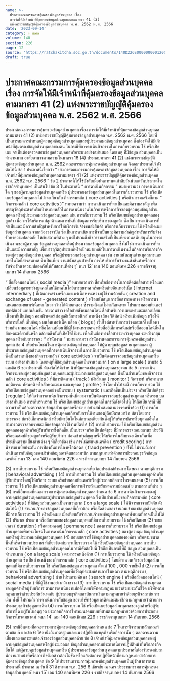 ```yaml
---
name: >-
  ประกาศคณะกรรมการคุ้มครองข้อมูลส่วนบุคคล เรื่อง
  การจัดให้มีเจ้าหน้าที่คุ้มครองข้อมูลส่วนบุคคลตามมาตรา 41 (2)
  แห่งพระราชบัญญัติคุ้มครองข้อมูลส่วนบุคคล พ.ศ. 2562 พ.ศ. 2566
date: '2023-09-14'
category: ง พิเศษ
volume: 140
section: 226
page: 12
source: 'https://ratchakitcha.soc.go.th/documents/140D226S0000000001200.pdf'
draft: true
---
```


# ประกาศคณะกรรมการคุ้มครองข้อมูลส่วนบุคคล เรื่อง การจัดให้มีเจ้าหน้าที่คุ้มครองข้อมูลส่วนบุคคลตามมาตรา 41 (2) แห่งพระราชบัญญัติคุ้มครองข้อมูลส่วนบุคคล พ.ศ. 2562 พ.ศ. 2566

ประกาศคณะกรรมการคุ้มครองข้อมูลส่วนบุคคล เรื่อง การจัดให้มีเจ้าหน้าที่คุ้มครองข้อมูลส่วนบุคคลตามมาตรา 41 (2) แห่งพระราชบัญญัติคุ้มครองข้อมูลส่วนบุคคล พ.ศ. 2562 พ.ศ. 2566 โดยที่เป็นการสมควรกำหนดผู้ควบคุมข้อมูลส่วนบุคคลและผู้ประมวลผลข้อมูลส่วนบุคคล ซึ่งต้องจัดให้มีเจ้าหน้าที่คุ้มครองข้อมูลส่วนบุคคลของตน ในกรณีที่การดาเนินกิจกรรมในการเก็บรวบรวม ใช้ หรือเปิดเผย จาเป็นต้องตรวจสอบข้อมูลส่วนบุคคลหรือระบบอย่างสม่าเสมอ โดยเหตุ ที่มีข้อมูล ส่วนบุคคลเป็นจำนวนมาก อาศัยอานาจตามความในมาตรา 16 (4) ประกอบมาตรา 41 (2) แห่งพระราชบัญญัติ คุ้มครองข้อมูลส่วนบุคคล พ.ศ. 2562 คณะกรรมการคุ้มครองข้อมูลส่วนบุคคล จึงออกประกาศไว้ ดังต่อไปนี้ ข้อ 1 ประกาศนี้เรียกว่า “ ประกาศคณะกรรมการคุ้มครองข้อมูลส่วนบุคคล เรื่อง การจัดให้มี เจ้าหน้าที่คุ้มครองข้อมูลส่วนบุคคลตามมาตรา 41 (2) แห่งพระราชบัญญัติคุ้มครองข้อมูลส่วนบุคคล พ.ศ. 2562 พ.ศ. 2566 ” ข้อ 2 ประกาศนี้ให้ใช้บังคับเมื่อพ้นกาหนดเก้าสิบวันนับแต่วันประกาศในราชกิจจำนุเบกษา เป็นต้นไป ข้อ 3 ในประกาศนี้ “ การดาเนินกิจกรรม ” หมายความว่า การดาเนินการใด ๆ ของผู้ควบคุมข้อมูลส่วนบุคคลหรือ ผู้ประมวลผลข้อมูลส่วนบุคคลในการเก็บรวบรวม ใช้ หรือเปิดเผยข้อมูลส่วนบุคคล ไม่ว่าจะเกี่ยวกับ กิจกรรมหลัก ( core activities ) หรือกิจกรรมเสริมก็ตาม “ กิจกรรมหลัก ( core activities )” หมายความว่า การดาเนินการที่จาเป็นและมีความสาคัญ เพื่อบรรลุวัตถุประสงค์หรือเป้าหมายหลักในการดาเนินงานในกิจการหรือภารกิจของผู้ควบคุมข้อมูลส่วนบุคคล หรือผู้ประมวลผลข้อมูลส่วนบุคคล เช่น การเก็บรวบรวม ใช้ หรือเปิดเผยข้อมูลส่วนบุคคลของลูกค้า เพื่อการให้บริการแก่ลูกค้าและการบันทึกข้อมูลการรับบริการของลูกค้า ซึ่งเป็นการดาเนินการที่จำเป็นและ มีความสำคัญสำหรับการให้บริการรับจ้างขนส่งสินค้า หรือการเก็บรวบรวม ใช้ หรือเปิดเผยข้อมูลส่วนบุคคล จากกล้องวงจรปิด ซึ่งเป็นการดาเนินการที่จาเป็นและมีความสำคัญสำหรับการรับจ้างรักษาความปลอดภัย ให้กับสถานที่ต่าง ๆ แต่ไม่รวมถึงกิจกรรมเสริมที่เป็นเพียงงานสนับสนุนในการดาเนินงานของผู้ควบคุม ข้อมูลส่วนบุคคลหรือผู้ประมวลผลข้อมูลส่วนบุคคล ซึ่งไม่ใช่การดาเนินการที่จาเป็นและมีความสาคัญ เพื่อบรรลุวัตถุประสงค์หรือเป้าหมายหลักในการดาเนินงานในกิจการหรือภารกิจของผู้ควบคุมข้อมูลส่วนบุคคล หรือผู้ประมวลผลข้อมูลส่วนบุคคล เช่น งานสนับสนุนด้านบุคลากรและเทคโนโลยีสารสนเทศ ซึ่งเป็นเพียง งานสนับสนุนสำหรับ การให้บริการรับจ้างขนส่งสินค้าหรือการรับจ้างรักษาความปลอดภัยให้กับสถานที่ต่าง ๆ ้ หนา 12 ่ เลม 140 ตอนพิเศษ 226 ง ราชกิจจานุเบกษา 14 กันยายน 2566

“ สื่อสังคมออนไลน์ ( social media )” หมายความว่า สื่อหรือช่องทางในการติดต่อสื่อสาร หรือแลกเปลี่ยนข้อมูลระหว่างบุคคลโดยใช้เทคโนโลยีสารสนเทศ หรือเครือข่ายอินเทอร์เน็ต ( Internet intermediary ) ที่เน้นการสร้างหรือเผยแพร่เนื้อหาระหว่างผู้ใช้งานด้วยกัน ( creation and exchange of user - generated content ) หรือสนับสนุนการสื่อสารสองทาง หรือการนาเสนอและเผยแพร่เนื้อหา ในวงกว้างได้ด้วยตนเอง ซึ่งรวมถึงแต่ไม่จากัดเฉพาะ โปรแกรมคอมพิวเตอร์ ซอฟต์แวร์ แอปพลิเคชัน กระดานข่าว เครือข่ายสังคมออนไลน์ สื่อสำหรับการเผยแพร่และแลกเปลี่ยนเนื้อหาที่เป็นข้อมูล คอมพิวเตอร์ ข้อมูลอิเล็กทรอนิกส์ ภาพนิ่ง เสียง วีดิทัศน์ หรือแฟ้มข้อมูล หรือให้บริการเนื้อที่ เก็บข้อมูล บนอินเทอร์เน็ต บล็อก ( blogs ) เว็บไชต์สาหรับการสร้างและแก้ไขเนื้อหาร่วมกัน เกมออนไลน์ หรือโลกเสมือนที่มีผู้ใช้งานหลายคน หรือสื่ออิเล็กทรอนิกส์หรือสื่อออนไลน์อื่นในลักษณะเดียวกันหรือ คล้ายคลึงกันที่เปิดให้ใช้งาน เพื่อเป็นช่องทางสื่อสารระหว่างบุคคล ระหว่ำงกลุ่มบุคคล หรือกับสาธารณะ “ สำนักงาน ” หมายความว่า สำนักงานคณะกรรมการคุ้มครองข้อมูลส่วนบุคคล ข้อ 4 เพื่อประโยชน์ในการคุ้มครองข้อมูลส่วนบุคคล ให้ผู้ควบคุมข้อมูลส่วนบุคคลและ ผู้ประมวลผลข้อมูลส่วนบุคคลที่การดาเนินกิจกรรมในการเก็บรวบรวม ใช้ หรือเปิดเผยข้อมูลส่วนบุคคล ซึ่งเป็นส่วนหนึ่งของกิจกรรมหลัก ( core activities ) จาเป็นต้องตรวจสอบข้อมูลส่วนบุคคลหรือระบบ อย่างสม่าเสมอ โดยเหตุที่มีข้อมูลส่วนบุคคลเป็นจานวนมาก ( on a large scale ) ตามข้อ 5 และข้อ 6 ของประกาศนี้ ต้องจัดให้มีเจ้าห น้าที่คุ้มครองข้อมูลส่วนบุคคลของตน ข้อ 5 การดาเนินกิจกรรมของผู้ควบคุมข้อมูลส่วนบุคคลและผู้ประมวลผลข้อมูลส่วนบุคคล ซึ่งเป็นส่วนหนึ่งของกิจกรรมหลัก ( core activities ) ที่มีการติดตาม ( track ) เฝ้าสังเกต ( monitor ) วิเคราะห์ หรือทานายพฤติกรรม ทัศนคติ หรือลักษณะเฉพาะของบุคคล ( profile ) ซึ่งโดยทั่วไปจะมี การเก็บรวบรวม ใช้ หรือเปิดเผยข้อมูลส่วนบุคคลอย่างเป็นระบบ ( systematic ) และเกิดขึ้นเป็นประจา หรือเป็นปกติธุระ ( regular ) ให้ถือว่าการดาเนินกิจกรรมนั้นมีความจาเป็นต้องตรวจสอบข้อมูลส่วนบุคคล หรือระบ บอย่างสม่ำเสมอ การเก็บรวบรวม ใช้ หรือเปิดเผยข้อมูลส่วนบุคคลในกรณีดังต่อไปนี้ ให้ถือเป็นกรณี ที่มีความจำเป็นต้องตรวจสอบข้อมูลส่วนบุคคลหรือระบบอย่างสม่ำเสมอตามวรรคหนึ่งด้วย (1) การเก็บรวบรวม ใช้ หรือเปิดเผยข้อมูลส่วนบุคคลเกี่ยวกับการใช้งานของผู้ถือบัตรส มาชิก บัตรโดยสารสาธารณะ บัตรอิเล็กทรอนิกส์ หรือบัตรอื่นใดในลักษณะเดียวกันซึ่งผู้ให้บริการบัตรหรือบุคคลอื่นใด สามารถตรวจสอบรายละเอียดข้อมูลการใช้งานบัตรได้ (2) การเก็บรวบรวม ใช้ หรือเปิดเผยข้อมูลส่วนบุคคลของลูกค้าหรือผู้รับบริการซึ่งเกิดขึ้น เป็นประจาหรือเป็นปกติธุระ ที่มีการตรวจสอบสถานะ ประวัติ หรือคุณสมบัติของลูกค้าหรือผู้รับบริการ ก่อนเข้าทำสัญญาหรือให้บริการในลักษณะเดียวกันเพื่อประเมินความเสี่ยงด้านต่าง ๆ ที่เกี่ยวข้อง เช่น การให้คะแนนเครดิต ( credit scoring ) การพิจารณาเบี้ยประกัน การป้องกันการโกงหรือฉ้อฉล ( fraud prevention ) ทั้งนี้ ไม่รวมถึงการดำเนินการกับข้อมูลของบริษัทข้อมูลเครดิตและสมาชิก ตามกฎหมายว่าด้วยการประกอบธุรกิจข้อมูลเครดิต ้ หนา 13 ่ เลม 140 ตอนพิเศษ 226 ง ราชกิจจานุเบกษา 14 กันยายน 2566

(3) การเก็บรวบรวม ใช้ หรือเปิดเผยข้อมูลส่วนบุคคลเพื่อวัตถุประสงค์ด้านการโฆษณา ตามพฤติกรรม ( behavioral advertising ) (4) การเก็บรวบรวม ใช้ หรือเปิดเผยข้อมูลส่วนบุคคลของลูกค้าหรือผู้รับบริการโดยผู้ให้บริการ ระบบเครือข่ายคอมพิวเตอร์หรือผู้ประกอบกิจการโทรคมนาคม (5) การเก็บรวบรวม ใช้ หรือเปิดเผยข้อมูลส่วนบุคคลเพื่อการเฝ้าระวังและรักษาความปลอดภั ย ตามสถานที่ต่าง ๆ (6) กรณีอื่นตามที่คณะกรรมการคุ้มครองข้อมูลส่วนบุคคลกำหนด ข้อ 6 การดาเนินกิจกรรมของผู้ควบคุมข้อมูลส่วนบุคคลและผู้ประมวลผลข้อมูลส่วนบุคคล ซึ่งเป็นส่วนหนึ่งของกิจกรรมหลัก ( core activities ) ที่มีข้อมูลส่วนบุคคลเป็นจานวนมาก ( on a large scale ) ให้พิจารณาจากปัจจัย ดังต่อไปนี้ (1) จำนวนเจ้าของข้อมูลส่วนบุคคลที่เกี่ยวข้อง หรือสัดส่วนของจำนวนเจ้าของข้อมูลส่วนบุคคล ที่มีการเก็บรวบรวม ใช้ หรือเปิดเผย เมื่อเทียบกับจำนวนเจ้าของข้อมูลส่วนบุคคลทั้งหมดที่อาจเป็นไปได้ (2) ปริมาณ ประเภท หรือลักษณะของข้อมูลส่วนบุคคลที่มีการเก็บรวบรวม ใช้ หรือเปิดเผย (3) ระยะเวลา ( duration ) หรือความคงอยู่ ( permanence ) ของการเก็บรวบรวม ใช้ หรือเปิดเผยข้อมูลส่วนบุคคลเพื่อประโยชน์ในการดาเนินกิจกรรมหลัก ( core activities ) ของผู้ควบคุม ข้อมูลส่วนบุค คลหรือผู้ประมวลผลข้อมูลส่วนบุคคล (4) ขอบเขตการใช้ข้อมูลส่วนบุคคลขององค์กร หรือตามขนาดพื้นที่หรือจำนวนประเทศ ที่เกี่ยวข้องกับการเก็บรวบรวม ใช้ หรือเปิดเผยข้อมูลส่วนบุคคล การเก็บรวบรวม ใช้ หรือเปิดเผยข้อมูลส่วนบุคคลในกรณีดังต่อไปนี้ ให้ถือเป็นกรณีที่มี ข้อมูล ส่วนบุคคลเป็นจำนวนมาก ( on a large scale ) ตามวรรคหนึ่งด้วย (1) การเก็บรวบรวม ใช้ หรือเปิดเผยข้อมูลส่วนบุคคล ซึ่งเป็นส่วนหนึ่งของกิจกรรมหลัก ( core activities ) โดยมีจานวนเจ้าของข้อมูลส่วนบุคคลที่มีการเก็บรวบรวม ใช้ หรือเปิดเผยข้อมูล ส่วนบุคคล ตั้งแต่ 100 , 000 รายขึ้นไป (2) การเก็บรวบรวม ใช้ หรือเปิดเผยข้อมูลส่วนบุคคลเพื่อวัตถุประสงค์ด้านการโฆษณา ตามพฤติกรรม ( behavioral advertising ) ผ่านโปรแกรมค้นหา ( search engine ) หรือสื่อสังคมออนไลน์ ( social media ) ที่มีผู้ใช้งานอย่างกว้างขวาง (3) การเก็บรวบรวม ใช้ หรือเปิดเผยข้อมูลส่วนบุคคลของลูกค้าหรือผู้รับบริการ ตามการดาเนินงานปกติโดยบริษัทตามกฎหมายว่าด้วยประกันชีวิต บริษัทตามกฎหมายว่าด้วยประกันวินาศภัย ผู้ประกอบธุรกิจสถาบันการเงินตามกฎหมายว่าด้วยธุรกิจสถาบันการเงิน ทั้งนี้ ไม่รวมถึงการดาเนินการกับข้อมูล ของบริษัทข้อมูลเครดิตและสมาชิกตามกฎหมายว่าด้วยการประกอบธุรกิจข้อมูลเครดิต (4) การเก็บรวบรวม ใช้ หรือเปิดเผยข้อมูลส่วนบุคคลของลูกค้าหรือผู้รับบริการโด ยผู้รับใบอนุญาต ประกอบกิจการโทรคมนาคมแบบที่สามตามกฎหมายว่าด้วยการประกอบกิจการโทรคมนาคม ้ หนา 14 ่ เลม 140 ตอนพิเศษ 226 ง ราชกิจจานุเบกษา 14 กันยายน 2566

(5) กรณีอื่นตามที่คณะกรรมการคุ้มครองข้อมูลส่วนบุคคลกำหนด ข้อ 7 ในการพิจารณาหลักเกณฑ์ตามข้อ 5 และข้อ 6 ให้คานึงถึงมาตรฐานและแนวปฏิบัติ ของธุรกิจหรือกิจการนั้น ๆ ตลอดจนความเสี่ยงและผลกระทบต่อเจ้าของข้อมูลส่วนบุคคลด้วย ข้อ 8 เจ้าหน้าที่คุ้มครองข้อมูลส่วนบุคคลของผู้ควบคุมข้อมูลส่วนบุคคลหรือผู้ประมวลผล ข้อมูลส่วนบุคคลตามประกาศนี้อาจปฏิบัติหน้าที่หรือภารกิจอื่นได้ แต่ผู้ควบคุมข้อมูลส่วนบุคคลหรือ ผู้ประมวลผลข้อมูลส่วนบุ คคลตามประกาศนี้ต้องรับรองกับสานักงานว่าหน้าที่หรือภารกิจดังกล่าวต้องไม่ขัด หรือแย้งต่อการปฏิบัติหน้าที่ตามกฎหมายว่าด้วยการคุ้มครองข้อมูลส่วนบุคคล ข้อ 9 ให้ประธานกรรมการคุ้มครองข้อมูลส่วนบุคคลเป็นผู้รักษาการตามประกาศนี้ ประกาศ ณ วันที่ 31 สิงหาคม พ.ศ. 256 6 เธียรชัย ณ นคร ประธานกรรมการคุ้มครองข้อมูลส่วนบุคคล ้ หนา 15 ่ เลม 140 ตอนพิเศษ 226 ง ราชกิจจานุเบกษา 14 กันยายน 2566
